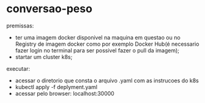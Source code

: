 # conversao-peso

premissas:
 - ter uma imagem docker disponivel na maquina em questao ou no Registry de imagem docker como por exemplo Docker Hub(é necessario fazer login no terminal para ser possivel fazer o pull da imagem);
 - startar um cluster k8s;
 
 executar:
 - acessar o diretorio que consta o arquivo .yaml com as instrucoes do k8s
 - kubectl apply -f deplyment.yaml
 - acessar pelo browser: localhost:30000
